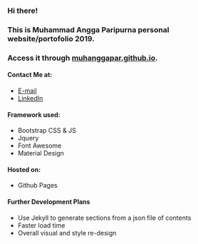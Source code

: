 ### Hi there!
### This is Muhammad Angga Paripurna personal website/portofolio 2019.
### Access it through [muhanggapar.github.io](http://muhanggapar.github.io).
#### Contact Me at:
* [E-mail](mailto:muhammadanggapar@gmail.com)
* [LinkedIn](https://www.linkedin.com/in/muhammadanggapar/)

#### Framework used:
* Bootstrap CSS & JS
* Jquery
* Font Awesome
* Material Design

#### Hosted on:
* Github Pages

#### Further Development Plans
* Use Jekyll to generate sections from a json file of contents
* Faster load time
* Overall visual and style re-design
